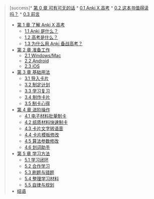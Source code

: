 >[success]* [第 0 章 可有可无的话](nothing/nothing.md)
>     * [0.1 Anki X 高考](nothing/anki-x-gaokao.md)
>     * [0.2 这本书值得读吗？](nothing/is-this-book-worth-reading.md)
>     * [0.3 前言](nothing/introduction.md)
> * [第 1 章 了解 Anki X 高考](learn-about-anki/learn-about-anki.md)
>     * [1.1 Anki 是什么？](learn-about-anki/what-is-anki.md)
>     * [1.2 高考是什么？](learn-about-anki/what-is-gaokao.md)
>     * [1.3 为什么用 Anki 备战高考？](learn-about-anki/why-use-anki-to-prepare-for-gaokao.md)
> * [第 2 章 准备工作](preparations/preparations.md)
>     * [2.1 Windows/Mac](preparations/windows-or-mac.md)
>     * [2.2 Android](preparations/android.md)
>     * [2.3 iOS](preparations/ios.md)
> * [第 3 章 基础用法](basic-usage/basic-usage.md)
>     * [3.1 导入卡片](basic-usage/import-cards.md)
>     * [3.2 制定计划](basic-usage/make-plans.md)
>     * [3.3 学习复习](basic-usage/study-and-review.md)
>     * [3.4 制作卡片](basic-usage/make-cards.md)
>     * [3.5 制卡心得](basic-usage/experience-of-make-cards.md)
> * [第 4 章 进阶操作](advanced-operation/advanced-operation.md)
>     * [4.1 电子材料批量制卡](advanced-operation/electronic-document.md)
>     * [4.2 纸质材料快速制卡](advanced-operation/paper-document.md)
>     * [4.3 卡片文字转语音](advanced-operation/text-to-speech.md)
>     * [4.4 卡片模板修改](advanced-operation/modify-template.md)
>     * [4.5 算法参数修改](advanced-operation/modify-parameter.md)
>     * [4.6 划词助手](advanced-operation/assistant.md)
> * [第 5 章 学习方法](the-way-to-study/the-way-to-study.md)
>     * [5.1 学习闭环](the-way-to-study/circle-of-study.md)
>     * [5.2 合作学习](the-way-to-study/study-team.md)
>     * [5.3 刷题与错题](the-way-to-study/prectise-make-perfect.md)
>     * [5.4 整理学习材料](the-way-to-study/sort-out-the-study-material.md)
>     * [5.5 自律与规划](the-way-to-study/self-regulation-and-arrangement.md)
> * [结语](ending.md)